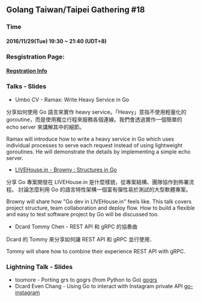 ## Golang Taiwan/Taipei Gathering #18

### Time

#### 2016/11/29(Tue) 19:30 ~ 21:40  (UDT+8)

### Resgistration Page:

#### [Regstration Info](http://golang.kktix.cc/events/gtg18)

### Talks - Slides

- Umbo CV - Ramax: Write Heavy Service in Go

分享如何使用 Go 語言來實作 heavy service。「Heavy」意指不使用輕量化的 goroutine，而是使用獨立行程來服務各個連線。我們會透過實作一個簡單的 echo server 來講解其中的細節。

Ramax will introduce how to write a heavy service in Go which uses individual processes to serve each request instead of using lightweight
goroutines. He will demonstrate the details by implementing a simple
echo server.

- [LIVEHouse.in - Browny : Structures in Go](http://go-talks.appspot.com/github.com/browny/talks/2016/structures-in-go/structures-in-go.slide#1)

分享 Go 專案開發在 LIVEHouse.in 是什麼樣貌，從專案結構、團隊協作到佈署流程。
討論怎麼利用 Go 的語言特性架構一個富有彈性易於測試的大型軟體專案。

Browny will share how "Go dev in LIVEHouse.in" feels like. This talk covers project structure, team collaboration and deploy flow.
How to build a flexible and easy to test software project by Go will be discussed too.

- Dcard Tommy Chen - REST API 和 gRPC 的協奏曲

Dcard 的 Tommy 來分享如何讓 REST API 和 gRPC 並行使用．

Tommy will share how to combine their experience REST API with gRPC.

### Lightning Talk -  Slides

- toomore - Porting grs to gogrs (from Python to Go)
[gogrs](https://github.com/toomore/gogrs)
- Dcard Even Chang - Using Go to interact with Instagram private API
[go-instagram](https://github.com/hieven/go-instagram)
